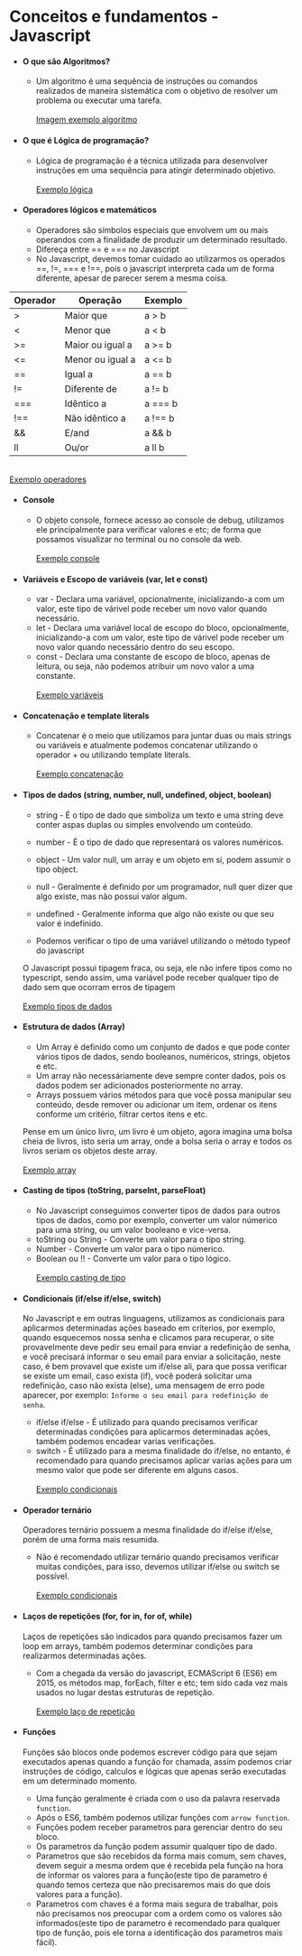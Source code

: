 # Conceitos e fundamentos - Javascript

- #### O que são Algoritmos?

  - Um algoritmo é uma sequência de instruções ou comandos realizados de maneira sistemática com o objetivo de resolver um problema ou executar uma tarefa.
    <br /><br /> [Imagem exemplo algoritmo](../images/algoritmo-imagem.jpeg)

- #### O que é Lógica de programação?

  - Lógica de programação é a técnica utilizada para desenvolver instruções em uma sequência para atingir determinado objetivo.
    <br /><br />[Exemplo lógica](./logica.js)

- #### Operadores lógicos e matemáticos
  - Operadores são símbolos especiais que envolvem um ou mais operandos com a finalidade de produzir um determinado resultado.
  - Difereça entre == e === no Javascript
  - No Javascript, devemos tomar cuidado ao utilizarmos os operados ==, !=, === e !==, pois o javascript interpreta cada um de forma diferente, apesar de parecer serem a mesma coisa.

| Operador | Operação         | Exemplo |
| -------- | ---------------- | ------- |
| >        | Maior que        | a > b   |
| <        | Menor que        | a < b   |
| >=       | Maior ou igual a | a >= b  |
| <=       | Menor ou igual a | a <= b  |
| ==       | Igual a          | a == b  |
| !=       | Diferente de     | a != b  |
| ===      | Idêntico a       | a === b |
| !==      | Não idêntico a   | a !== b |
| &&       | E/and            | a && b  |
| ll       | Ou/or            | a ll b  |

<br /> [Exemplo operadores](./operadore-matematicos.js)

- #### Console

  - O objeto console, fornece acesso ao console de debug, utilizamos ele principalmente para verificar valores e etc; de forma que possamos visualizar no terminal ou no console da web.
    <br /><br /> [Exemplo console](./console.js)

- #### Variáveis e Escopo de variáveis (var, let e const)

  - var - Declara uma variável, opcionalmente, inicializando-a com um valor, este tipo de várivel pode receber um novo valor quando necessário.
  - let - Declara uma variável local de escopo do bloco, opcionalmente, inicializando-a com um valor, este tipo de várivel pode receber um novo valor quando necessário dentro do seu escopo.
  - const - Declara uma constante de escopo de bloco, apenas de leitura, ou seja, não podemos atribuir um novo valor a uma constante.
    <br /><br /> [Exemplo variáveis](./variaveis.js)

- #### Concatenação e template literals

  - Concatenar é o meio que utilizamos para juntar duas ou mais strings ou variáveis e atualmente podemos concatenar utilizando o operador + ou utilizando template literals.
    <br /><br /> [Exemplo concatenação](./concatenacao.js)

- #### Tipos de dados (string, number, null, undefined, object, boolean)

  - string - É o tipo de dado que simboliza um texto e uma string deve conter aspas duplas ou simples envolvendo um conteúdo.
  - number - É o tipo de dado que representará os valores numéricos.
  - object - Um valor null, um array e um objeto em sí, podem assumir o tipo object.
  - null - Geralmente é definido por um programador, null quer dizer que algo existe, mas não possui valor algum.
  - undefined - Geralmente informa que algo não existe ou que seu valor é indefinido.

  - Podemos verificar o tipo de uma variável utilizando o método typeof do javascript

  O Javascript possui tipagem fraca, ou seja, ele não infere tipos como no typescript, sendo assim, uma variável pode receber qualquer tipo de dado sem que ocorram erros de tipagem
  <br /><br /> [Exemplo tipos de dados](./tipos-dados.js)

- #### Estrutura de dados (Array)

  - Um Array é definido como um conjunto de dados e que pode conter vários tipos de dados, sendo booleanos, numéricos, strings, objetos e etc.
  - Um array não necessáriamente deve sempre conter dados, pois os dados podem ser adicionados posteriormente no array.
  - Arrays possuem vários métodos para que você possa manipular seu conteúdo, desde remover ou adicionar um item, ordenar os itens conforme um critério, filtrar certos itens e etc.

  Pense em um único livro, um livro é um objeto, agora imagina uma bolsa cheia de livros, isto seria um array, onde a bolsa seria o array e todos os livros seriam os objetos deste array.
  <br /><br /> [Exemplo array](./array.js)

- #### Casting de tipos (toString, parseInt, parseFloat)

  - No Javascript conseguimos converter tipos de dados para outros tipos de dados, como por exemplo, converter um valor númerico para uma string, ou um valor booleano e vice-versa.
  - toString ou String - Converte um valor para o tipo string.
  - Number - Converte um valor para o tipo númerico.
  - Boolean ou !! - Converte um valor para o tipo lógico.
    <br /><br /> [Exemplo casting de tipo](./casting-tipos.js)

- #### Condicionais (if/else if/else, switch)

  No Javascript e em outras linguagens, utilizamos as condicionais para aplicarmos determinadas ações baseado em críterios, por exemplo, quando esquecemos nossa senha e clicamos para recuperar, o site provavelmente deve pedir seu email para enviar a redefinição de senha, e você precisará informar o seu email para enviar a solicitação, neste caso, é bem provavel que existe um if/else ali, para que possa verificar se existe um email, caso exista (if), você poderá solicitar uma redefinição, caso não exista (else), uma mensagem de erro pode aparecer, por exemplo: `Informe o seu email para redefinição de senha`.

  - if/else if/else - É utilizado para quando precisamos verificar determinadas condições para aplicarmos determinadas ações, também podemos encadear varias verificações.
  - switch - É utilizado para a mesma finalidade do if/else, no entanto, é recomendado para quando precisamos aplicar varias ações para um mesmo valor que pode ser diferente em alguns casos.
    <br /><br /> [Exemplo condicionais](./if-else-switch.js)

- #### Operador ternário

  Operadores ternário possuem a mesma finalidade do if/else if/else, porém de uma forma mais resumida.

  - Não é recomendado utilizar ternário quando precisamos verificar muitas condições, para isso, devemos utilizar if/else ou switch se possível.
    <br /><br /> [Exemplo condicionais](./ternario.js)

- #### Laços de repetições (for, for in, for of, while)

  Laços de repetições são indicados para quando precisamos fazer um loop em arrays, também podemos determinar condições para realizarmos determinadas ações.

  - Com a chegada da versão do javascript, ECMAScript 6 (ES6) em 2015, os métodos map, forEach, filter e etc; tem sido cada vez mais usados no lugar destas estruturas de repetição.
    <br /><br /> [Exemplo laço de repetição](./laco-repeticao.js)

- #### Funções

  Funções são blocos onde podemos escrever código para que sejam executados apenas quando a função for chamada, assim podemos criar instruções de código, calculos e lógicas que apenas serão executadas em um determinado momento.

  - Uma função geralmente é criada com o uso da palavra reservada `function`.
  - Após o ES6, também podemos utilizar funções com `arrow function`.
  - Funções podem receber parametros para gerenciar dentro do seu bloco.
  - Os parametros da função podem assumir qualquer tipo de dado.
  - Parametros que são recebidos da forma mais comum, sem chaves, devem seguir a mesma ordem que é recebida pela função na hora de informar os valores para a função(este tipo de parametro é quando temos certeza que não precisaremos mais do que dois valores para a função).
  - Parametros com chaves é a forma mais segura de trabalhar, pois não precisamos nos preocupar com a ordem como os valores são informados(este tipo de parametro é recomendado para qualquer tipo de função, pois ele torna a identificação dos parametros mais fácil).
